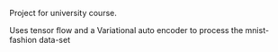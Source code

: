 Project for university course.

Uses tensor flow and a Variational auto encoder to process the mnist-fashion data-set